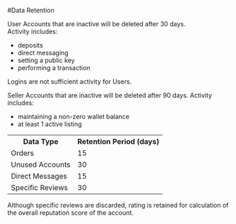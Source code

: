 #Data Retention

User Accounts that are inactive will be deleted after 30 days.  
Activity includes:

 * deposits
 * direct messaging
 * setting a public key
 * performing a transaction

Logins are not sufficient activity for Users.

Seller Accounts that are inactive will be deleted after 90 days.
Activity includes:

 * maintaining a non-zero wallet balance
 * at least 1 active listing

<table>
  <tr><th>Data Type</th><th>Retention Period (days)</th></tr>
  <tr><td>Orders</td><td>15</td></tr>
  <tr><td>Unused Accounts</td><td>30</td></tr>
  <tr><td>Direct Messages</td><td>15</td></tr>
  <tr><td>Specific Reviews</td><td>30</td></tr>
</table>

Although specific reviews are discarded, rating is retained for calculation of the overall reputation score of the account.
